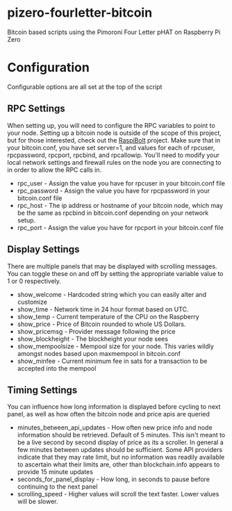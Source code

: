 # pizero-fourletter-bitcoin
Bitcoin based scripts using the Pimoroni Four Letter pHAT on Raspberry Pi Zero

# Configuration
Configurable options are all set at the top of the script

## RPC Settings

When setting up, you will need to configure the RPC variables to point to your node.  Setting up a bitcoin node is outside of the scope of this project, but for those interested, check out the [RaspiBolt](https://github.com/Stadicus/RaspiBolt/) project. Make sure that in your bitcoin.conf, you have set server=1, and values for each of rpcuser, rpcpassword, rpcport, rpcbind, and rpcallowip. You'll need to modify your local network settings and firewall rules on the node you are connecting to in order to allow the RPC calls in.

- rpc_user - Assign the value you have for rpcuser in your bitcoin.conf file
- rpc_password - Assign the value you have for rpcpassword in your bitcoin.conf file
- rpc_host - The ip address or hostname of your bitcoin node, which may be the same as rpcbind in bitcoin.conf depending on your network setup.
- rpc_port - Assign the value you have for rpcport in your bitcoin.conf file

## Display Settings

There are multiple panels that may be displayed with scrolling messages.  You can toggle these on and off by setting the appropriate variable value to 1 or 0 respectively.

- show_welcome - Hardcoded string which you can easily alter and customize
- show_time - Network time in 24 hour format based on UTC. 
- show_temp - Current temperature of the CPU on the Raspberry
- show_price - Price of Bitcoin rounded to whole US Dollars.
- show_pricemsg - Provider message following the price
- show_blockheight - The blockheight your node sees
- show_mempoolsize - Mempool size for your node. This varies wildly amongst nodes based upon maxmempool in bitcoin.conf
- show_minfee - Current minimum fee in sats for a transaction to be accepted into the mempool

## Timing Settings

You can influence how long information is displayed before cycling to next panel, as well as how often the bitcoin node and price apis are queried

- minutes_between_api_updates - How often new price info and node information should be retrieved. Default of 5 minutes. This isn't meant to be a live second by second display of price as its a scroller. In general a few minutes between updates should be sufficient.  Some API providers indicate that they may rate limit, but no information was readily available to ascertain what their limits are, other than blockchain.info appears to provide 15 minute updates
- seconds_for_panel_display - How long, in seconds to pause before continuing to the next panel
- scrolling_speed - Higher values will scroll the text faster. Lower values will be slower.
